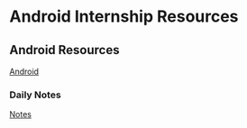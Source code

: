 # Android Internship Resources

## Android Resources
[Android](https://developer.android.com/courses/fundamentals-training/overview-v2)

### Daily Notes
[Notes](https://docs.google.com/document/d/1lpiSGIQ_vIkC9wIyWu2rElh7YRuErzg6cZT-k4AhxjI/edit?usp=sharing)
